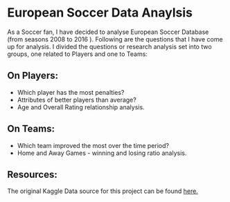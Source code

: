 # European Soccer Data Anaylsis

As a Soccer fan, I have decided to analyse European Soccer Database (from seasons 2008 to 2016 ). Following are the questions that I have come up for analysis. I divided the questions or research analysis set into two groups, one related to Players and one to Teams:

## On Players:

- Which player has the most penalties?
- Attributes of better players than average?
- Age and Overall Rating relationship analysis.
## On Teams:

- Which team improved the most over the time period?
- Home and Away Games - winning and losing ratio analysis.

## Resources:
The original Kaggle Data source for this project can be found [here.](https://www.kaggle.com/hugomathien/soccer)
